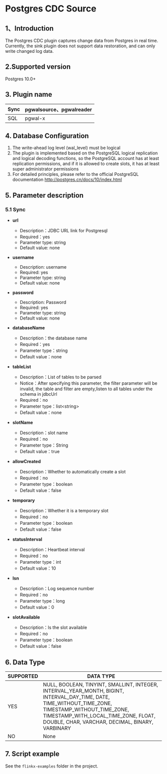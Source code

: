# Postgres CDC Source

## 1、Introduction

The Postgres CDC plugin captures change data from Postgres in real time. Currently, the sink plugin does not support
data restoration, and can only write changed log data.

## 2.Supported version

Postgres 10.0+

## 3. Plugin name

| Sync | pgwalsource、pgwalreader |
| --- | --- |
| SQL | pgwal-x |

## 4. Database Configuration

1. The write-ahead log level (wal_level) must be logical
2. The plugin is implemented based on the PostgreSQL logical replication and logical decoding functions, so the
   PostgreSQL account has at least replication permissions, and if it is allowed to create slots, it has at least super
   administrator permissions
3. For detailed principles, please refer to the official PostgreSQL documentation http://postgres.cn/docs/10/index.html

## 5. Parameter description

### 5.1 Sync

- **url**
    - Description：JDBC URL link for Postgresql
    - Required：yes
    - Parameter type: string
    - Default value: none


- **username**
    - Description: username
    - Required: yes
    - Parameter type: string
    - Default value: none


- **password**
    - Description: Password
    - Required: yes
    - Parameter type: string
    - Default value: none


- **databaseName**
    - Description：the database name
    - Required：yes
    - Parameter type：string
    - Default value：none


- **tableList**
    - Description：List of tables to be parsed
    - Notice：After specifying this parameter, the filter parameter will be invalid, the table and filter are empty,listen to all tables under the schema in jdbcUrl
    - Required：no
    - Parameter type：list\<string\>
    - Default value：none


- **slotName**
    - Description：slot name
    - Required：no
    - Parameter type：String
    - Default value：true


- **allowCreated**
    - Description：Whether to automatically create a slot
    - Required：no
    - Parameter type：boolean
    - Default value：false


- **temporary**
    - Description：Whether it is a temporary slot
    - Required：no
    - Parameter type：boolean
    - Default value：false

- **statusInterval**
    - Description：Heartbeat interval
    - Required：no
    - Parameter type：int
    - Default value：10


- **lsn**
    - Description：Log sequence number
    - Required：no
    - Parameter type：long
    - Default value：0


- **slotAvailable**
    - Description：Is the slot available
    - Required：no
    - Parameter type：boolean
    - Default value：false

## 6. Data Type

| SUPPORTED | DATA TYPE |
| --- | --- |
| YES |NULL, BOOLEAN, TINYINT, SMALLINT, INTEGER, INTERVAL_YEAR_MONTH, BIGINT, INTERVAL_DAY_TIME, DATE, TIME_WITHOUT_TIME_ZONE, TIMESTAMP_WITHOUT_TIME_ZONE, TIMESTAMP_WITH_LOCAL_TIME_ZONE, FLOAT, DOUBLE, CHAR, VARCHAR, DECIMAL, BINARY, VARBINARY  |
| NO | None | 

## 7. Script example

See the `flinkx-examples` folder in the project.

